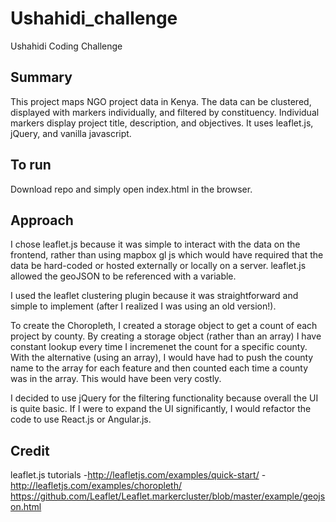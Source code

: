 # Ushahidi_challenge
Ushahidi Coding Challenge

## Summary
This project maps NGO project data in Kenya. The data can be clustered, displayed with markers individually, and filtered by constituency. Individual markers display project title, description, and objectives. It uses leaflet.js, jQuery, and vanilla javascript.

## To run
Download repo and simply open index.html in the browser.

## Approach
I chose leaflet.js because it was simple to interact with the data on the frontend, rather than using mapbox gl js which would have required that the data be hard-coded or hosted externally or locally on a server. leaflet.js allowed the geoJSON to be referenced with a variable. 

I used the leaflet clustering plugin because it was straightforward and simple to implement (after I realized I was using an old version!).

To create the Choropleth, I created a storage object to get a count of each project by county. By creating a storage object (rather than an array) I have constant lookup every time I incremenet the count for a specific county. With the alternative (using an array), I would have had to push the county name to the array for each feature and then counted each time a county was in the array. This would have been very costly.

I decided to use jQuery for the filtering functionality because overall the UI is quite basic. If I were to expand the UI significantly, I would refactor the code to use React.js or Angular.js.

## Credit
leaflet.js tutorials
-http://leafletjs.com/examples/quick-start/
-http://leafletjs.com/examples/choropleth/
https://github.com/Leaflet/Leaflet.markercluster/blob/master/example/geojson.html
